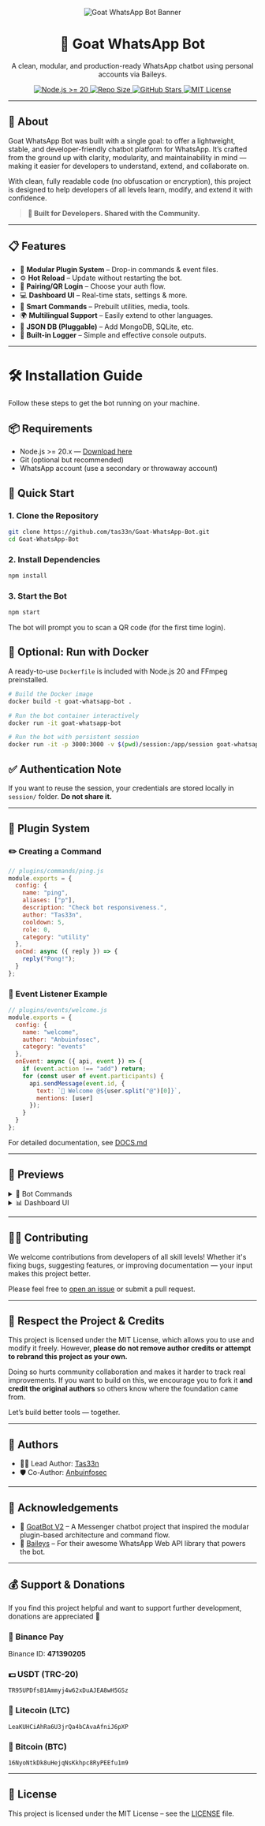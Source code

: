 <p align="center">
  <img src="https://i.postimg.cc/zGnbd4RS/photo-2025-07-20-15-54-10.jpg" alt="Goat WhatsApp Bot Banner">
</p>

<h1 align="center">🐐 Goat WhatsApp Bot</h1>
<p align="center">
A clean, modular, and production-ready WhatsApp chatbot using personal accounts via Baileys.
</p>

<p align="center">
  <a href="https://nodejs.org/en/">
    <img src="https://img.shields.io/badge/Node.js-%3E%3D20.x-brightgreen.svg?style=flat-square" alt="Node.js >= 20">
  </a>
  <a href="https://github.com/tas33n/Goat-WhatsApp-Bot">
    <img src="https://img.shields.io/github/repo-size/tas33n/Goat-WhatsApp-Bot?style=flat-square&label=Repo+Size" alt="Repo Size">
  </a>
  <a href="https://github.com/tas33n/Goat-WhatsApp-Bot/stargazers">
    <img src="https://img.shields.io/github/stars/tas33n/Goat-WhatsApp-Bot?style=flat-square" alt="GitHub Stars">
  </a>
  <a href="https://github.com/tas33n/Goat-WhatsApp-Bot/blob/main/LICENSE">
    <img src="https://img.shields.io/badge/License-MIT-blue.svg?style=flat-square" alt="MIT License">
  </a>
</p>

---

## 🧠 About

Goat WhatsApp Bot was built with a single goal: to offer a lightweight, stable, and developer-friendly chatbot platform for WhatsApp. It’s crafted from the ground up with clarity, modularity, and maintainability in mind — making it easier for developers to understand, extend, and collaborate on.

With clean, fully readable code (no obfuscation or encryption), this project is designed to help developers of all levels learn, modify, and extend it with confidence.

> **🎯 Built for Developers. Shared with the Community.**


---

## 📋 Features

- 🔌 **Modular Plugin System** – Drop-in commands & event files.
- ⚙️ **Hot Reload** – Update without restarting the bot.
- 🔐 **Pairing/QR Login** – Choose your auth flow.
- 💻 **Dashboard UI** – Real-time stats, settings & more.
- 🧠 **Smart Commands** – Prebuilt utilities, media, tools.
- 🌍 **Multilingual Support** – Easily extend to other languages.
- 📁 **JSON DB (Pluggable)** – Add MongoDB, SQLite, etc.
- 📜 **Built-in Logger** – Simple and effective console outputs.

---

# 🛠️ Installation Guide

Follow these steps to get the bot running on your machine.

## 📦 Requirements

- Node.js >= 20.x — [Download here](https://nodejs.org/)
- Git (optional but recommended)
- WhatsApp account (use a secondary or throwaway account)

## 🚀 Quick Start

### 1. Clone the Repository

```bash
git clone https://github.com/tas33n/Goat-WhatsApp-Bot.git
cd Goat-WhatsApp-Bot
```

### 2. Install Dependencies

```bash
npm install
```

### 3. Start the Bot

```bash
npm start
```

The bot will prompt you to scan a QR code (for the first time login).

## 🐳 Optional: Run with Docker

A ready-to-use `Dockerfile` is included with Node.js 20 and FFmpeg preinstalled.

```bash
# Build the Docker image
docker build -t goat-whatsapp-bot .

# Run the bot container interactively
docker run -it goat-whatsapp-bot

# Run the bot with persistent session
docker run -it -p 3000:3000 -v $(pwd)/session:/app/session goat-whatsapp-bot

```

## ✅ Authentication Note

If you want to reuse the session, your credentials are stored locally in `session/` folder. **Do not share it.**

---

## 🧩 Plugin System

### ✏️ Creating a Command

```js
// plugins/commands/ping.js
module.exports = {
  config: {
    name: "ping",
    aliases: ["p"],
    description: "Check bot responsiveness.",
    author: "Tas33n",
    cooldown: 5,
    role: 0,
    category: "utility"
  },
  onCmd: async ({ reply }) => {
    reply("Pong!");
  }
};
````

### 🧠 Event Listener Example

```js
// plugins/events/welcome.js
module.exports = {
  config: {
    name: "welcome",
    author: "Anbuinfosec",
    category: "events"
  },
  onEvent: async ({ api, event }) => {
    if (event.action !== "add") return;
    for (const user of event.participants) {
      api.sendMessage(event.id, {
        text: `👋 Welcome @${user.split("@")[0]}`,
        mentions: [user]
      });
    }
  }
};
```
For detailed documentation, see [DOCS.md](./DOCS.md)

---

## 📸 Previews

<details>
<summary>🤖 Bot Commands</summary>

* **Bot sample commands** <img src="https://i.postimg.cc/HsptyzGZ/photo-2025-07-20-14-50-50.jpg" width="400px">

</details>

<details>
<summary>📊 Dashboard UI</summary>

* **Admin Login Page** <img src="https://i.postimg.cc/sxz4K9M2/photo-2025-07-20-14-50-46.jpg" width="400px">
* **Bot Dashboard** <img src="https://i.postimg.cc/MHYbLMBm/photo-2025-07-20-14-50-36.jpg" width="400px">
* **Admin command dashboard** <img src="https://i.postimg.cc/Pfb4Jc7v/photo-2025-07-20-14-50-42.jpg" width="400px">

</details>

---

## 🙋‍♂️ Contributing

We welcome contributions from developers of all skill levels! Whether it's fixing bugs, suggesting features, or improving documentation — your input makes this project better.

Please feel free to [open an issue](https://github.com/tas33n/Goat-WhatsApp-Bot/issues) or submit a pull request.

---

## 🚫 Respect the Project & Credits

This project is licensed under the MIT License, which allows you to use and modify it freely. However, **please do not remove author credits or attempt to rebrand this project as your own.**

Doing so hurts community collaboration and makes it harder to track real improvements. If you want to build on this, we encourage you to fork it **and credit the original authors** so others know where the foundation came from.

Let’s build better tools — together.

---

## 🙌 Authors

* 👨‍💻 Lead Author: [Tas33n](https://github.com/tas33n)
* 🛡 Co-Author: [Anbuinfosec](https://github.com/Anbuinfosec)

---

## 🙏 Acknowledgements

* 🐐 [GoatBot V2](https://github.com/ntkhang03/Goat-Bot-V2) – A Messenger chatbot project that inspired the modular plugin-based architecture and command flow.
* 📡 [Baileys](https://github.com/WhiskeySockets/Baileys) – For their awesome WhatsApp Web API library that powers the bot.

---

## 💰 Support & Donations

If you find this project helpful and want to support further development, donations are appreciated 🙏

### 🏦 Binance Pay
Binance ID: **471390205**

### 💵 USDT (TRC-20)
`TR95UPDfsB1Ammyj4w62xDuAJEA8wH5GSz`

### 💸 Litecoin (LTC)
`LeaKUHCiAhRa6U3jrQa4bCAvaAfniJ6pXP`

### 💸 Bitcoin (BTC)
`16NyoNtkDk8uHejqNsKkhpc8RyPEEfu1m9`

---

## 📜 License

This project is licensed under the MIT License – see the [LICENSE](./LICENSE) file.